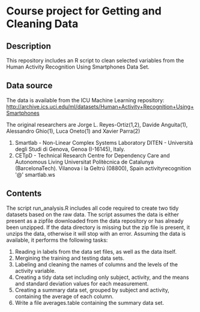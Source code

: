 # Course project for Getting and Cleaning Data

## Description
This repository includes an R script to clean selected variables from the Human Activity Recognition Using Smartphones Data Set.
## Data source
The data is available from the ICU Machine Learning repository: http://archive.ics.uci.edu/ml/datasets/Human+Activity+Recognition+Using+Smartphones

The original researchers are Jorge L. Reyes-Ortiz(1,2), Davide Anguita(1), Alessandro Ghio(1), Luca Oneto(1) and Xavier Parra(2)
1. Smartlab - Non-Linear Complex Systems Laboratory DITEN - Università  degli Studi di Genova, Genoa (I-16145), Italy. 
2. CETpD - Technical Research Centre for Dependency Care and Autonomous Living Universitat Politècnica de Catalunya (BarcelonaTech). Vilanova i la Geltrú (08800), Spain activityrecognition '@' smartlab.ws 
## Contents
The script run_analysis.R includes all code required to create two tidy datasets based on the raw data. The script assumes the data is either present as a zipfile downloaded from the data repository or has already been unzipped. If the data directory is missing but the zip file is present, it unzips the data, otherwise it will stop with an error. Assuming the data is available, it performs the following tasks:
1. Reading in labels from the data set files, as well as the data itself.
2. Mergining the training and testing data sets.
3. Labeling and cleaning the names of columns and the levels of the activity variable.
4. Creating a tidy data set including only subject, activity, and the means and standard deviation values for each measurement.
5. Creating a summary data set, grouped by subject and activity, containing the average of each column.
6. Write a file averages.table containing the summary data set.
